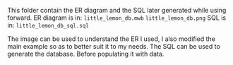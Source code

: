 This folder contain the ER diagram and the SQL later generated while using forward.
   ER diagram is in:
    ```little_lemon_db.mwb```
    ```little_lemon_db.png```
    SQL is in:
     ```little_lemon_db_sql.sql```

The image can be used to understand the ER I used, I also modified the main example so as to better suit it to my needs. The SQL can be used to generate the database. Before populating it with data.